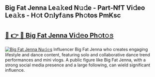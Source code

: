 ## Big Fat Jenna Le𝚊𝚔ed N𝚞𝚍e - Part-NfT Vi𝚍eo Le𝚊𝚔s - H𝚘t O𝚗lyf𝚊ns Ph𝚘tos PmKsc

# <h2><a href="http://hf4dis.feru.top/?c=Big+Fat+Jenna">🔗 👉 🔴 Big Fat Jenna Vi𝚍𝚎o Ph𝚘t𝚘𝚜</a></h2>

[![Big Fat Jenna Nu𝚍𝚎s](https://i.imgur.com/0TWrTi3.gif)](http://hf4dis.feru.top/?c=Big+Fat+Jenna)
Influencer Big Fat Jenna who creates engaging lifestyle and dance content, featuring solo and collaborative dance trend performances and mini vlogs. A public figure like Big Fat Jenna, with a strong social media presence and a large following, can wield significant influence. 
